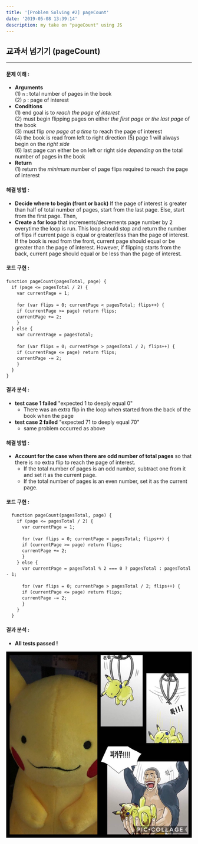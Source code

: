 ```yaml
---
title: '[Problem Solving #2] pageCount'
date: '2019-05-08 13:39:14'
description: my take on "pageCount" using JS
---
```

## 교과서 넘기기 (pageCount)
---
#### 문제 이해 :
  * **Arguments**  
  (1) `n` : total number of pages in the book  
  (2) `p` : page of interest
  * **Conditions**  
  (1) end goal is to *reach the page of interest*  
  (2) must begin flipping pages on either *the first page or the last page* of the book  
  (3) must flip *one page at a time* to reach the page of interest  
  (4) the book is read from left to right direction
  (5) page 1 will always begin on the *right side*  
  (6) last page can either be on left or right side *depending* on the total number of pages in the book
  * **Return**  
  (1) return the *minimum* number of page flips required to reach the page of interest

#### 해결 방법 :  
  * **Decide where to begin (front or back)** If the page of interest is greater than half of total number of pages, start from the last page. Else, start from the first page. Then,
  * **Create a for loop** that increments/decrements page number by 2 everytime the loop is run. This loop should stop and return the number of flips if current page is equal or greater/less than the page of interest.  
  If the book is read from the front, current page should equal or be greater than the page of interest. However, if flipping starts from the back, current page should equal or be less than the page of interest.
#### 코드 구현 :  
  ~~~
  function pageCount(pagesTotal, page) {
    if (page <= pagesTotal / 2) {
      var currentPage = 1;

      for (var flips = 0; currentPage < pagesTotal; flips++) {
      if (currentPage >= page) return flips;
      currentPage += 2;
      }
    } else {
      var currentPage = pagesTotal;

      for (var flips = 0; currentPage > pagesTotal / 2; flips++) {
      if (currentPage <= page) return flips;
      currentPage -= 2;
      }
    }
  }
  ~~~ 

#### 결과 분석 : 

  * **test case 1 failed** "expected 1 to deeply equal 0"  
    * There was an extra flip in the loop when started from the back of the book when the page
  * **test case 2 failed** "expected 71 to deeply equal 70"  
    * same problem occurred as above

#### 해결 방법 : 

  * **Account for the case when there are odd number of total pages** so that there is no extra flip to reach the page of interest.  
    * If the total number of pages is an odd number, subtract one from it and set it as the current page.
    * If the total number of pages is an even number, set it as the current page.

#### 코드 구현 : 
~~~
  function pageCount(pagesTotal, page) {
    if (page <= pagesTotal / 2) {
      var currentPage = 1;

      for (var flips = 0; currentPage < pagesTotal; flips++) {
      if (currentPage >= page) return flips;
      currentPage += 2;
      }
    } else {
      var currentPage = pagesTotal % 2 === 0 ? pagesTotal : pagesTotal - 1;

      for (var flips = 0; currentPage > pagesTotal / 2; flips++) {
      if (currentPage <= page) return flips;
      currentPage -= 2;
      }
    }
  }
~~~
#### 결과 분석 : 

  * **All tests passed !** 

  ![pikachu](pikachu.jpg "$50 dollar pikachu that I won")